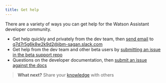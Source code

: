 ```yaml
---
title: Get help
---
```

  There are a variety of ways you can get help for the Watson Assistant developer community.

  * Get help quickly and privately from the dev team, then [send email](mailto:q7d7r5g6k8w2k9d2@ibm-sagan.slack.com) to q7d7r5g6k8w2k9d2@ibm-sagan.slack.com
  * Get help from the dev team and other beta users by [submitting an issue in the beta support repo](https://github.com/Watson-Personal-Assistant/Beta-Support/issues)
  * Questions on the developer documentation, then [submit an issue against the docs](https://github.com/Watson-Personal-Assistant/developer/issues)

> **What next?** Share your [knowledge]({{site.baseurl}}/contribute/contribute-doc/) with others

